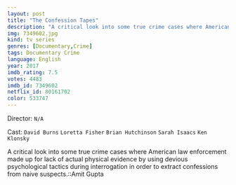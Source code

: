 ```yaml
---
layout: post
title: "The Confession Tapes"
description: "A critical look into some true crime cases where American law enforcement made up for lack of actual physical evidence by using devious psychological tactics during interrogation in order to extract confessions from naive suspects.::Amit Gupta.."
img: 7349602.jpg
kind: tv series
genres: [Documentary,Crime]
tags: Documentary Crime 
language: English
year: 2017
imdb_rating: 7.5
votes: 4483
imdb_id: 7349602
netflix_id: 80161702
color: 533747
---
```

Director: `N/A`  

Cast: `David Burns` `Loretta Fisher` `Brian Hutchinson` `Sarah Isaacs` `Ken Klonsky` 

A critical look into some true crime cases where American law enforcement made up for lack of actual physical evidence by using devious psychological tactics during interrogation in order to extract confessions from naive suspects.::Amit Gupta